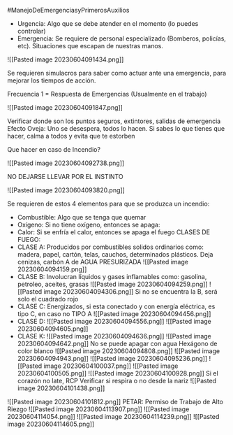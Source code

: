 #ManejoDeEmergenciasyPrimerosAuxilios 
- Urgencia: Algo que se debe atender en el momento (lo puedes controlar)
- Emergencia: Se requiere de personal especializado (Bomberos, policías, etc). Situaciones que escapan de nuestras manos.

![[Pasted image 20230604091434.png]]

Se requieren simulacros para saber como actuar ante una emergencia, para mejorar los tiempos de acción.

Frecuencia 1 = Respuesta de Emergencias (Usualmente en el trabajo)

![[Pasted image 20230604091847.png]]

Verificar donde son los puntos seguros, extintores, salidas de emergencia
Efecto Oveja: Uno se desespera, todos lo hacen. Si sabes lo que tienes que hacer, calma a todos y evita que te estorben

Que hacer en caso de Incendio?

![[Pasted image 20230604092738.png]]

NO DEJARSE LLEVAR POR EL INSTINTO

![[Pasted image 20230604093820.png]]

Se requieren de estos 4 elementos para que se produzca un incendio:
- Combustible: Algo que se tenga que quemar
- Oxígeno: Si no tiene oxígeno, entonces se apaga:
- Calor: Si se enfría el calor, entonces se apaga el fuego
CLASES DE FUEGO:
- CLASE A:
	Producidos por combustibles solidos ordinarios como: madera, papel, cartón, telas, cauchos, determinados plásticos.
	Deja cenizas, carbón
	A de AGUA PRESURIZADA
	![[Pasted image 20230604094159.png]]
- CLASE B:
	Involucran líquidos y gases inflamables como: gasolina, petroleo, aceites, grasas
	![[Pasted image 20230604094259.png]]
	![[Pasted image 20230604094306.png]]
	Si no se encuentra la B, será solo el cuadrado rojo
- CLASE C:
	Energizados, si esta conectado y con energía eléctrica, es tipo C, en caso no TIPO A
	![[Pasted image 20230604094456.png]]
- CLASE D:
	![[Pasted image 20230604094556.png]]
	![[Pasted image 20230604094605.png]]
- CLASE K:
	![[Pasted image 20230604094636.png]]
	![[Pasted image 20230604094642.png]]
	No se puede apagar con agua
	Hexágono de color blanco
	![[Pasted image 20230604094808.png]]
	![[Pasted image 20230604094943.png]]
	![[Pasted image 20230604095236.png]]
	![[Pasted image 20230604100037.png]]
	![[Pasted image 20230604100505.png]]
![[Pasted image 20230604100928.png]]
Si el corazón no late, RCP
Verificar si respira o no desde la nariz
![[Pasted image 20230604101438.png]]

![[Pasted image 20230604101812.png]]
PETAR: Permiso de Trabajo de Alto Riezgo
![[Pasted image 20230604113907.png]]
![[Pasted image 20230604114054.png]]
![[Pasted image 20230604114239.png]]
![[Pasted image 20230604114605.png]]
